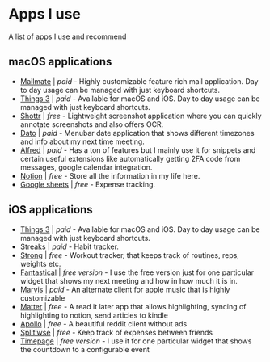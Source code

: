 # Apps I use

A list of apps I use and recommend

## macOS applications

- [Mailmate](https://freron.com/) | _paid_ - Highly customizable feature rich mail application. Day to day usage can be managed with just keyboard shortcuts.
- [Things 3](https://culturedcode.com/things/) | _paid_ - Available for macOS and iOS. Day to day usage can be managed with just keyboard shortcuts.
- [Shottr](https://shottr.cc/) | _free_ - Lightweight screenshot application where you can quickly annotate screenshots and also offers OCR.
- [Dato](https://sindresorhus.com/dato) | _paid_ - Menubar date application that shows different timezones and info about my next time meeting.
- [Alfred](https://www.alfredapp.com/) | _paid_ - Has a ton of features but I mainly use it for snippets and certain useful extensions like automatically getting 2FA code from messages, google calendar integration.
- [Notion](https://www.notion.so/) | _free_ - Store all the information in my life here.
- [Google sheets](sheets.google.com) | _free_ - Expense tracking.

## iOS applications

- [Things 3](https://culturedcode.com/things/) | _paid_ - Available for macOS and iOS. Day to day usage can be managed with just keyboard shortcuts.
- [Streaks](https://streaksapp.com/) | _paid_ - Habit tracker.
- [Strong](https://www.strong.app/) | _free_ - Workout tracker, that keeps track of routines, reps, weights etc.
- [Fantastical](https://apps.apple.com/us/app/fantastical-calendar-tasks/id718043190) | _free version_ - I use the free version just for one particular widget that shows my next meeting and how in how much it is in.
- [Marvis](https://apps.apple.com/us/app/marvis-pro/id1447768809) | _paid_ - An alternate client for apple music that is highly customizable
- [Matter](https://hq.getmatter.app/) | _free_ - A read it later app that allows highlighting, syncing of highlighting to notion, send articles to kindle
- [Apollo](https://apolloapp.io/) | _free_ - A beautiful reddit client without ads
- [Splitiwse](splitwise.com) | _free_ - Keep track of expenses between friends
- [Timepage](https://apps.apple.com/us/app/timepage-by-moleskine-studio/id989178902) | _free version_ - I use it for one particular widget that shows the countdown to a configurable event
